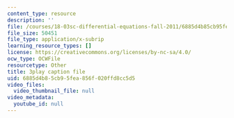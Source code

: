 ```yaml
---
content_type: resource
description: ''
file: /courses/18-03sc-differential-equations-fall-2011/6885d4b85cb95fea856f020ffd8cc5d5_2SuTN8rpe4I.vtt
file_size: 50451
file_type: application/x-subrip
learning_resource_types: []
license: https://creativecommons.org/licenses/by-nc-sa/4.0/
ocw_type: OCWFile
resourcetype: Other
title: 3play caption file
uid: 6885d4b8-5cb9-5fea-856f-020ffd8cc5d5
video_files:
  video_thumbnail_file: null
video_metadata:
  youtube_id: null
---
```

